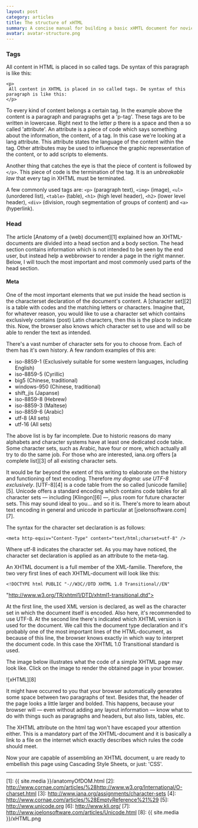 ```yaml
---
layout: post
category: articles
title: The structure of xHTML
summary: A concise manual for building a basic xHMTL document for novice.
avatar: avatar-structure.png
---
```


### Tags

All content in HTML is placed in so called tags. De syntax of this paragraph is like this:

	<p>
	 All content in XHTML is placed in so called tags. De syntax of this paragraph is like this:
	</p>

To every kind of content belongs a certain tag. In the example above the content is a paragraph and paragraphs get a 'p-tag'. These tags are to be written in lowercase. Right next to the letter p there is a space and then a so called 'attribute'. An attribute is a piece of code which says something about the information, the content, of a tag. In this case we're looking at a lang attribute. This attribute states the language of the content within the tag. Other attributes may be used to influence the graphic representation of the content, or to add scripts to elements.

Another thing that catches the eye is that the piece of content is followed by `</p>`. This piece of code is the termination of the tag. It is an *unbreakable law* that every tag in XHTML must be terminated.

A few commonly used tags are: `<p>` (paragraph text), `<img>` (image), `<ul>` (unordered list), `<table>` (table), `<h1>` (high level header), `<h2>` (lower level header), `<div>` (division, rough segmentation of groups of content) and `<a>` (hyperlink).

### Head

The article [Anatomy of a (web) document][1] explained how an XHTML-documents are divided into a head section and a body section. The head section contains information which is not intended to be seen by the end user, but instead help a webbrowser to render a page in the right manner. Below, I will touch the most important and most commonly used parts of the head section.

#### Meta

One of the most important elements that we put inside the head section is the characterset declaration of the document's content. A [character set][2] is a table with codes and the matching letters or characters. Imagine that, for whatever reason, you would like to use a character set which contains exclusively contains (post) Latin characters, then this is the place to indicate this. Now, the browser also knows which character set to use and will so be able to render the text as intended.

There's a vast number of character sets for you to choose from. Each of them has it's own history. A few random examples of this are:

*   iso-8859-1 (Exclusively suitable for some western languages, including English)
*   iso-8859-5 (Cyrillic)
*   big5 (Chinese, traditional)
*   windows-950 (Chinese, traditional)
*   shift_jis (Japanse)
*   iso-8859-8 (Hebrew)
*   iso-8859-3 (Maltese)
*   iso-8859-6 (Arabic)
*   utf-8 (All sets)
*   utf-16 (All sets)
 

The above list is by far incomplete. Due to historic reasons do many alphabets and character systems have at least one dedicated code table. Some character sets, such as Arabic, have four or more, which actually all try to do the same job. For those who are interested, iana.org offers [a complete list][3] of all existing character sets.

It would be far beyond the extent of this writing to elaborate on the history and functioning of text encoding. Therefore *my dogma: use UTF-8 exclusively*. [UTF-8][4] is a code table from the so called [unicode familie][5]. Unicode offers a standard encoding which contains code tables for all character sets — including [Klingon][6] —, plus room for future character sets. This may sound ideal to you… and so it is. There's more to learn about text encoding in general and unicode in particular at [joelonsoftware.com][7].

The syntax for the character set declaration is as follows:

	<meta http-equiv="Content-Type" content="text/html;charset=utf-8" />

Where utf-8 indicates the character set. As you may have noticed, the character set declaration is applied as an attribute to the meta-tag.

An XHTML document is a full member of the XML-familie. Therefore, the two very first lines of each XHTML-document will look like this:

	<!DOCTYPE html PUBLIC "-//W3C//DTD XHTML 1.0 Transitional//EN"
"http://www.w3.org/TR/xhtml1/DTD/xhtml1-transitional.dtd"> 

At the first line, the used XML version is declared, as well as the character set in which the document itself is encoded. Also here, it's recommended to use UTF-8. At the second line there's indicated which XHTML version is used for the document. We call this the document type declaration and it's probably one of the most important lines of the HTML-document, as because of this line, the browser knows exactly in which way to interpret the document code. In this case the XHTML 1.0 Transitional standard is used.

The image below illustrates what the code of a simple XHTML page may look like. Click on the image to render the obtained page in your browser.

![xHTML][8]

It might have occurred to you that your browser automatically generates some space between two paragraphs of text. Besides that, the header of the page looks a little larger and bolded. This happens, because your browser will — even without adding any layout information — know what to do with things such as paragraphs and headers, but also lists, tables, etc.

The XHTML attribute on the html tag won't have escaped your attention either. This is a mandatory part of the XHTML-document and it is basically a link to a file on the internet which exactly describes which rules the code should meet.

Now your are capable of assembling an XHTML document, u are ready to embellish this page using Cascading Style Sheets, or just: 'CSS'.

* * *

 [1]: {{ site.media }}/anatomyOfDOM.html
 [2]: http://www.cornae.com/articles/%28http://www.w3.org/International/O-charset.html
 [3]: http://www.iana.org/assignments/character-sets
 [4]: http://www.cornae.com/articles/%28EmptyReference%21%29
 [5]: http://www.unicode.org
 [6]: http://www.kli.org/
 [7]: http://www.joelonsoftware.com/articles/Unicode.html
 [8]: {{ site.media }}/xHTML.png